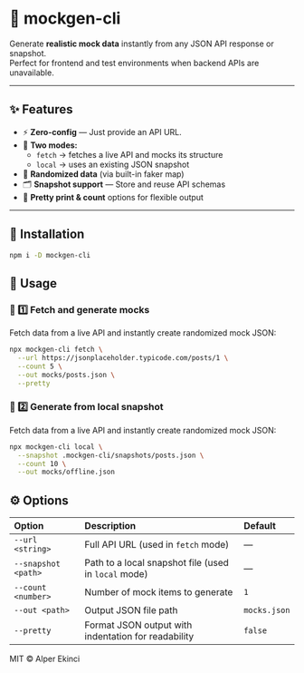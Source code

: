 # 🧪 mockgen-cli

Generate **realistic mock data** instantly from any JSON API response or snapshot.  
Perfect for frontend and test environments when backend APIs are unavailable.

---

## ✨ Features
- ⚡ **Zero-config** — Just provide an API URL.
- 🧩 **Two modes:**  
  - `fetch` → fetches a live API and mocks its structure  
  - `local` → uses an existing JSON snapshot
- 🎲 **Randomized data** (via built-in faker map)
- 🗂️ **Snapshot support** — Store and reuse API schemas
- 💾 **Pretty print & count** options for flexible output

---

## 🚀 Installation
```bash
npm i -D mockgen-cli
```

## 🧰 Usage

### 🔹 1️⃣ Fetch and generate mocks
Fetch data from a live API and instantly create randomized mock JSON:

```bash
npx mockgen-cli fetch \
  --url https://jsonplaceholder.typicode.com/posts/1 \
  --count 5 \
  --out mocks/posts.json \
  --pretty
```

### 🔹 2️⃣ Generate from local snapshot
Fetch data from a live API and instantly create randomized mock JSON:

```bash
npx mockgen-cli local \
  --snapshot .mockgen-cli/snapshots/posts.json \
  --count 10 \
  --out mocks/offline.json
```

## ⚙️ Options

| Option | Description | Default |
|:--------|:-------------|:----------|
| `--url <string>` | Full API URL (used in `fetch` mode) | — |
| `--snapshot <path>` | Path to a local snapshot file (used in `local` mode) | — |
| `--count <number>` | Number of mock items to generate | `1` |
| `--out <path>` | Output JSON file path | `mocks.json` |
| `--pretty` | Format JSON output with indentation for readability | `false` |

MIT © Alper Ekinci
